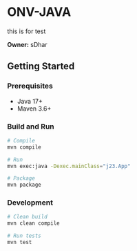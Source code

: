 # ONV-JAVA

this is for test

**Owner:** sDhar

## Getting Started

### Prerequisites
- Java 17+
- Maven 3.6+

### Build and Run
```bash
# Compile
mvn compile

# Run
mvn exec:java -Dexec.mainClass="j23.App"

# Package
mvn package
```

### Development
```bash
# Clean build
mvn clean compile

# Run tests
mvn test
```
